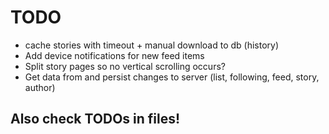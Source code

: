 # TODO

 - cache stories with timeout + manual download to db (history)
 - Add device notifications for new feed items
 - Split story pages so no vertical scrolling occurs?
 - Get data from and persist changes to server (list, following, feed, story, author)

## Also check TODOs in files!